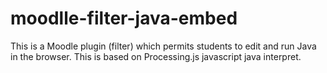 moodlle-filter-java-embed
=========================

This is a Moodle plugin (filter) which permits students to edit and run Java in the browser. This is based on Processing.js javascript java interpret.
